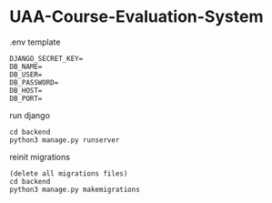 # UAA-Course-Evaluation-System

.env template
```
DJANGO_SECRET_KEY=
DB_NAME=
DB_USER=
DB_PASSWORD=
DB_HOST=
DB_PORT=
```

run django
```
cd backend
python3 manage.py runserver
```

reinit migrations
```
(delete all migrations files)
cd backend
python3 manage.py makemigrations
```

